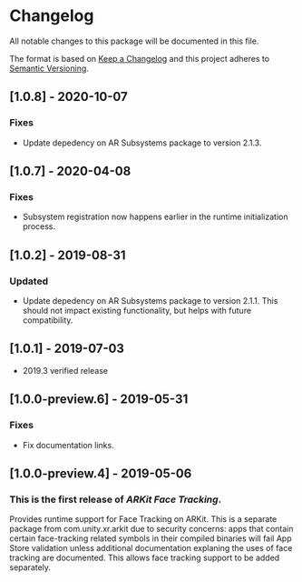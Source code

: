 # Changelog
All notable changes to this package will be documented in this file.

The format is based on [Keep a Changelog](http://keepachangelog.com/en/1.0.0/)
and this project adheres to [Semantic Versioning](http://semver.org/spec/v2.0.0.html).

## [1.0.8] - 2020-10-07
### Fixes
- Update depedency on AR Subsystems package to version 2.1.3.

## [1.0.7] - 2020-04-08
### Fixes
- Subsystem registration now happens earlier in the runtime initialization process.

## [1.0.2] - 2019-08-31
### Updated
- Update depedency on AR Subsystems package to version 2.1.1. This should not impact existing functionality, but helps with future compatibility.

## [1.0.1] - 2019-07-03
- 2019.3 verified release

## [1.0.0-preview.6] - 2019-05-31
### Fixes
- Fix documentation links.

## [1.0.0-preview.4] - 2019-05-06

### This is the first release of *ARKit Face Tracking*.

Provides runtime support for Face Tracking on ARKit. This is a separate package from com.unity.xr.arkit due to security concerns: apps that contain certain face-tracking related symbols in their compiled binaries will fail App Store validation unless additional documentation explaning the uses of face tracking are documented. This allows face tracking support to be added separately.
